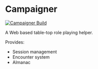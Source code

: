 Campaigner
===

[![Campaigner Build](https://github.com/senshikaze/campaigner/actions/workflows/campaigner.yml/badge.svg)](https://github.com/senshikaze/campaigner/actions/workflows/campaigner.yml)

A Web based table-top role playing helper.

Provides:
* Session management
* Encounter system
* Almanac
